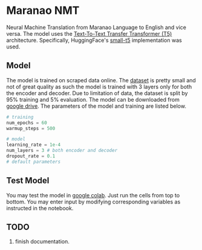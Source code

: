 # Maranao NMT
Neural Machine Translation from Maranao Language to English and vice versa.
The model uses the [Text-To-Text Transfer Transformer (T5)](https://arxiv.org/abs/1910.10683) architecture.
Specifically, HuggingFace's [small-t5](https://huggingface.co/t5-small) implementation was used.


## Model

The model is trained on scraped data online.
The [dataset](clean_data/source) is pretty small and not of great quality as such the model is trained with 3 layers only for both the encoder and decoder.
Due to limitation of data, the dataset is split by 95% training and 5% evaluation.
The model can be downloaded from [google drive](https://drive.google.com/drive/folders/1be4kGVViFSPMh2ZnhJ_gxyWXrmMVolGd).
The parameters of the model and training are listed below.

```py
# training
num_epochs = 60
warmup_steps = 500

# model
learning_rate = 1e-4
num_layers = 3 # both encoder and decoder
dropout_rate = 0.1
# default parameters
```

## Test Model
You may test the model in [google colab](https://colab.research.google.com/drive/1zC4J25X7smDdEEse7Tt2gxzIE-vbNVWG?usp=sharing).
Just run the cells from top to bottom. You may enter input by modifying corresponding variables as instructed in the notebook.


## TODO
1. finish documentation.
